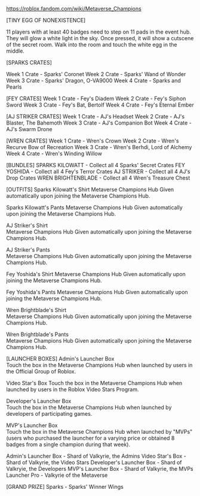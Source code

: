 https://roblox.fandom.com/wiki/Metaverse_Champions

[TINY EGG OF NONEXISTENCE]

11 players with at least 40 badges need to step on 11 pads in the event hub. They will glow a white light in the sky. Once pressed, it will show a cutscene of the secret room. Walk into the room and touch the white egg in the middle. 

[SPARKS CRATES]

Week 1 Crate - Sparks' Coronet
Week 2 Crate - Sparks' Wand of Wonder
Week 3 Crate - Sparks' Dragon, O-VA9000
Week 4 Crate - Sparks and Pearls

[FEY CRATES]
Week 1 Crate - Fey's Diadem
Week 2 Crate - Fey's Siphon Sword
Week 3 Crate - Fey's Bat, Bertolf
Week 4 Crate - Fey's Eternal Ember

[AJ STRIKER CRATES]
Week 1 Crate - AJ's Headset
Week 2 Crate - AJ's Blaster, The Bahemoth
Week 3 Crate - AJ's Companion Bot
Week 4 Crate - AJ's Swarm Drone

[WREN CRATES]
Week 1 Crate - Wren's Crown
Week 2 Crate - Wren's Recurve Bow of Recreation
Week 3 Crate - Wren's Berhdi, Lord of Alchemy
Week 4 Crate - Wren's Winding Willow

[BUNDLES]
SPARKS KILOWATT - Collect all 4 Sparks' Secret Crates
FEY YOSHIDA - Collect all 4 Fey's Terror Crates
AJ STRIKER - Collect all 4 AJ's Drop Crates
WREN BRIGHTENBLADE - Collect all 4 Wren's Treasure Chest

[OUTFITS]
Sparks Kilowatt's Shirt
Metaverse Champions Hub	Given automatically upon joining the Metaverse Champions Hub.

Sparks Kilowatt's Pants	
Metaverse Champions Hub	Given automatically upon joining the Metaverse Champions Hub.

AJ Striker's Shirt	
Metaverse Champions Hub	Given automatically upon joining the Metaverse Champions Hub.

AJ Striker's Pants	
Metaverse Champions Hub	Given automatically upon joining the Metaverse Champions Hub.

Fey Yoshida's Shirt	
Metaverse Champions Hub	Given automatically upon joining the Metaverse Champions Hub.

Fey Yoshida's Pants
Metaverse Champions Hub	Given automatically upon joining the Metaverse Champions Hub.

Wren Brightblade's Shirt	
Metaverse Champions Hub	Given automatically upon joining the Metaverse Champions Hub.

Wren Brightblade's Pants	
Metaverse Champions Hub	Given automatically upon joining the Metaverse Champions Hub.

[LAUNCHER BOXES]
Admin's Launcher Box	
Touch the box in the Metaverse Champions Hub when launched by users in the Official Group of Roblox.

Video Star's Box
Touch the box in the Metaverse Champions Hub when launched by users in the Roblox Video Stars Program.

Developer's Launcher Box	
Touch the box in the Metaverse Champions Hub when launched by developers of participating games.

MVP's Launcher Box	
Touch the box in the Metaverse Champions Hub when launched by "MVPs" (users who purchased the launcher for a varying price or obtained 8 badges from a single champion during that week).

Admin's Launcher Box - Shard of Valkyrie, the Admins
Video Star's Box - Shard of Valkyrie, the Video Stars
Developer's Launcher Box - Shard of Valkryie, the Developers
MVP's Launcher Box - Shard of Valkyrie, the MVPs
Launcher Pro - Valkyrie of the Metaverse

[GRAND PRIZE]
Sparks - Sparks' Winner Wings
